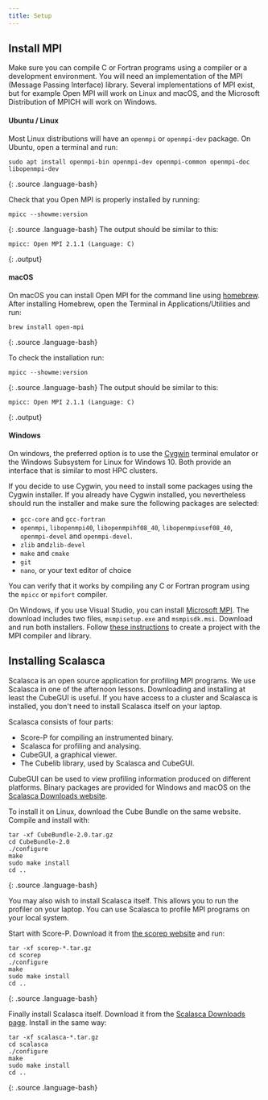 ```yaml
---
title: Setup
---
```


## Install MPI

Make sure you can compile C or Fortran programs using a compiler or a development environment.
You will need an implementation of the MPI (Message Passing Interface) library. Several implementations
of MPI exist, but for example Open MPI will work on Linux and macOS, and the Microsoft Distribution of
MPICH will work on Windows.

#### Ubuntu / Linux
Most Linux distributions will have an `openmpi` or `openmpi-dev` package.
On Ubuntu, open a terminal and run:
```
sudo apt install openmpi-bin openmpi-dev openmpi-common openmpi-doc libopenmpi-dev
```
{: .source .language-bash}

Check that you Open MPI is properly installed by running:
```
mpicc --showme:version
```
{: .source .language-bash}
The output should be similar to this:
```
mpicc: Open MPI 2.1.1 (Language: C)
```
{: .output}

#### macOS
On macOS you can install Open MPI for the command line using [homebrew](https://brew.sh).
After installing Homebrew, open the Terminal in Applications/Utilities and run:
```
brew install open-mpi
```
{: .source .language-bash}

To check the installation run:
```
mpicc --showme:version
```
{: .source .language-bash}
The output should be similar to this:
```
mpicc: Open MPI 2.1.1 (Language: C)
```
{: .output}


#### Windows
On windows, the preferred option is to use the
[Cygwin](https://www.cygwin.com/)
terminal emulator or the Windows Subsystem for 
Linux for Windows 10. 
Both provide an interface that is
similar to most HPC clusters.

If you decide to use Cygwin, you need to install some
packages using the Cygwin installer.
If you already have Cygwin installed, you nevertheless
should run the installer and make sure the following packages
are selected:
 * `gcc-core` and `gcc-fortran`
 * `openmpi`, `libopenmpi40`, `libopenmpihf08_40`, `libopenmpiusef08_40`, `openmpi-devel` and `openmpi-devel`.
 * `zlib` and`zlib-devel`
 * `make` and `cmake`
 * `git`
 * `nano`, or your text editor of choice

You can verify that it works by compiling any C or Fortran program using the `mpicc` or `mpifort` compiler.

On Windows, if you use Visual Studio, you can install
[Microsoft MPI](https://docs.microsoft.com/en-us/message-passing-interface/microsoft-mpi).
The download includes two files, `msmpisetup.exe` and `msmpisdk.msi`. Download and run both installers.
Follow [these instructions](https://blogs.technet.microsoft.com/windowshpc/2015/02/02/how-to-compile-and-run-a-simple-ms-mpi-program/)
to create a project with the MPI compiler and library.


## Installing Scalasca

Scalasca is an open source application for profiling MPI programs.
We use Scalasca in one of the afternoon lessons.
Downloading and installing at least the CubeGUI is useful.
If you have access to a cluster and Scalasca is installed, you don't
need to install Scalasca itself on your laptop.

Scalasca consists of four parts:
* Score-P for compiling an instrumented binary.
* Scalasca for profiling and analysing.
* CubeGUI, a graphical viewer.
* The Cubelib library, used by Scalasca and CubeGUI.

CubeGUI can be used to view profiling information produced on different platforms.
Binary packages are provided for Windows and macOS on the [Scalasca Downloads website](http://www.scalasca.org/software/cube-4.x/download.html).

To install it on Linux, download the Cube Bundle on the same website.
Compile and install with:
~~~
tar -xf CubeBundle-2.0.tar.gz
cd CubeBundle-2.0
./configure
make
sudo make install
cd ..
~~~
{: .source .language-bash}


You may also wish to install Scalasca itself. This allows you to run the profiler on your laptop. You can use Scalasca to profile MPI programs on your local system.

Start with Score-P. Download it from [the scorep website](https://www.vi-hps.org/projects/score-p/) and run:
~~~
tar -xf scorep-*.tar.gz
cd scorep
./configure
make
sudo make install
cd ..
~~~
{: .source .language-bash}


Finally install Scalasca itself. Download it from the [Scalasca Downloads page](http://www.scalasca.org/software/cube-4.x/download.html).
Install in the same way:
~~~
tar -xf scalasca-*.tar.gz
cd scalasca
./configure
make
sudo make install
cd ..
~~~
{: .source .language-bash}
